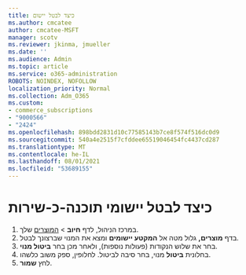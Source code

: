 ```yaml
---
title: כיצד לבטל יישום
ms.author: cmcatee
author: cmcatee-MSFT
manager: scotv
ms.reviewer: jkinma, jmueller
ms.date: ''
ms.audience: Admin
ms.topic: article
ms.service: o365-administration
ROBOTS: NOINDEX, NOFOLLOW
localization_priority: Normal
ms.collection: Adm_O365
ms.custom:
- commerce_subscriptions
- "9000566"
- "2424"
ms.openlocfilehash: 898bdd2831d10c77585143b7ce8f574f516dc0d9
ms.sourcegitcommit: 540a4e2515f7cfddee65519046454fc4437cd287
ms.translationtype: MT
ms.contentlocale: he-IL
ms.lasthandoff: 08/01/2021
ms.locfileid: "53689155"
---
```

# <a name="how-to-cancel-software-as-a-service-apps"></a>כיצד לבטל יישומי תוכנה-כ-שירות

1. במרכז הניהול, לדף **חיוב**  >  [המוצרים](https://go.microsoft.com/fwlink/p/?linkid=842054) שלך.
2. בדף **מוצרים,** גלול מטה אל **המקטע יישומים** ומצא את המנוי שברצונך לבטל. 
3. בחר את שלוש הנקודות (פעולות נוספות), ולאחר מכן בחר **ביטול מנוי**.
4. בחלונית **ביטול** מנוי, בחר סיבה לביטול. לחלופין, ספק משוב כלשהו.
5. לחץ **שמור**.